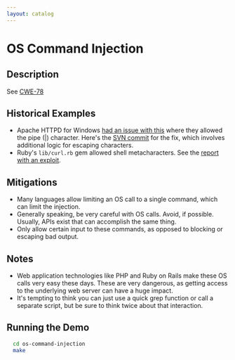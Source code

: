 ```yaml
---
layout: catalog
---
```


OS Command Injection
====================

Description
-----------

See [CWE-78](http://cwe.mitre.org/data/definitions/78.html)

Historical Examples
-------------------
* Apache HTTPD for Windows [had an issue with this](http://www.apacheweek.com/issues/02-03-22#security) where they allowed the pipe (|) character. Here's the [SVN commit](http://svn.apache.org/viewvc?view=revision&sortby=rev&revision=94092) for the fix, which involves additional logic for escaping characters.
* Ruby's `lib/curl.rb` gem allowed shell metacharacters. See the [report with an exploit](http://packetstormsecurity.com/files/120778/Ruby-Gem-Curl-Command-Execution.html).

Mitigations
-----------
* Many languages allow limiting an OS call to a single command, which can limit the injection.
* Generally speaking, be very careful with OS calls. Avoid, if possible. Usually, APIs exist that can accomplish the same thing.
* Only allow certain input to these commands, as opposed to blocking or escaping bad output.

Notes
-----
* Web application technologies like PHP and Ruby on Rails make these OS calls very easy these days. These are very dangerous, as getting access to the underlying web server can have a huge impact.
* It's tempting to think you can just use a quick grep function or call a separate script, but be sure to think twice about that interaction.

Running the Demo
----------------
```sh
  cd os-command-injection
  make
```

